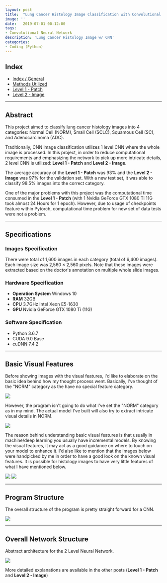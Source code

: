 ```yaml
---
layout: post
title:  "Lung Cancer Histology Image Classification with Convolutional Neural Network (Index / General)"
image: ''
date:   2019-07-01 00:12:00
tags:
- Convolutional Neural Network
description: 'Lung Cancer Histology Image w/ CNN'
categories:
- Coding (Python)
---
```


## Index

* [Index / General](https://jinwooooo.github.io/jinwooooo-blog/lung-cancer-histology-image-classifcation-with-cnn-(index-general)/)
* [Methods Utilized](https://jinwooooo.github.io/jinwooooo-blog/lung-cancer-histology-image-classification-with-cnn-(methods-utilized)/)
* [Level 1 - Patch](https://jinwooooo.github.io/jinwooooo-blog/lung-cancer-histology-image-classification-with-cnn-(level-1-patch)/)
* [Level 2 - Image](https://jinwooooo.github.io/jinwooooo-blog/lung-cancer-histology-image-classification-with-cnn-(level-2-image)/)

---

## Abstract

This project aimed to classify lung cancer histology images into 4 categories: Normal Cell (NORM), Small Cell (SCLC), Squamous Cell (SC), and Adenocarcinoma (ADC).

Traditionally, CNN image classification utilizes 1 level CNN where the whole image is processed. In this project, in order to reduce computational requirements and emphasizing the network to pick up more intricate details, 2 level CNN is utilized: **Level 1 - Patch** and **Level 2 - Image**.

The average accuracy of the **Level 1 - Patch** was 93% and the **Level 2 - Image** was 97% for the validation set. With a new test set, it was able to classify 98.5% images into the correct category.

One of the major problems with this project was the computational time consumed in the **Level 1 - Patch** (with 1 Nvidia GeForce GTX 1080 Ti 11G took almost 24 Hours for 1 epoch). However, due to usage of checkpoints feature within Pytorch, computational time problem for new set of data tests were not a problem.

---

## Specifications

### Images Specification

There were total of 1,600 images in each category (total of 6,400 images). Each image size was 2,560 × 2,560 pixels. Note that these images were extracted based on the doctor's annotation on multiple whole slide images.

### Hardware Specification

* **Operation System** Windows 10
* **RAM** 32GB
* **CPU** 3.7GHz Intel Xeon E5-1630
* **GPU** Nvidia GeForce GTX 1080 Ti (11G)

### Software Specification

* Python 3.6.7
* CUDA 9.0 Base
* cuDNN 7.4.2

---

## Basic Visual Features

Before showing images with the visual features, I'd like to elaborate on the basic idea behind how my thought process went. Basically, I've thought of the "NORM" category as the have no special feature category.

<img src="../uploads/lung-cancer-cnn-thought.png">

However, the program isn't going to do what I've set the "NORM" category as in my mind. The actual model I've built will also try to extract intricate visual details in NORM.

<img src="../uploads/lung-cancer-cnn-actual.png">

The reason behind understanding basic visual features is that usually in machine/deep learning you usually have incremental models. By knowing the visual features, it may act as a good guidance on where to touch on your model to enhance it. I'd also like to mention that the images below were handpicked by me in order to have a good look on the known visual features. It is possible for histology images to have very little features of what I have mentioned below.

<img src="../uploads/lung-cancer-cnn-norm-adc-visual-features.png">


<img src="../uploads/lung-cancer-cnn-sc-sclc-visual-features.png">

---

## Program Structure

The overall structure of the program is pretty straight forward for a CNN.

<img src="../uploads/lung-cancer-cnn-master-architecture.png">

---

## Overall Network Structure

Abstract architecture for the 2 Level Neural Network.

<img src="../uploads/lung-cancer-cnn-2-level-model.png">

More detailed explanations are available in the other posts (**Level 1 - Patch** and **Level 2 - Image**)
